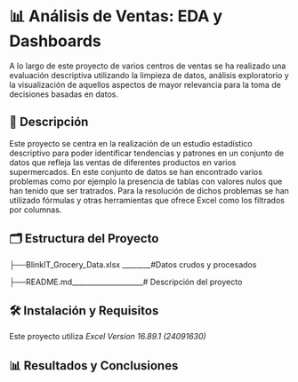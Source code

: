 # 📊 Análisis de Ventas: EDA y Dashboards

A lo largo de este proyecto de varios centros de ventas se ha realizado una evaluación descriptiva utilizando la limpieza de datos, análisis exploratorio y la visualización de aquellos aspectos de mayor relevancia para la toma de decisiones basadas en datos.
## 📖 Descripción

Este proyecto se centra en la realización de un estudio estadístico 
descriptivo para poder identificar tendencias y patrones en un conjunto de datos que refleja las ventas de diferentes productos en varios supermercados. 
En este conjunto de datos se han encontrado varios problemas como por ejemplo la presencia de tablas con valores nulos que han tenido que ser tratrados.
Para la resolución de dichos problemas se han utilizado fórmulas y otras herramientas que ofrece Excel como los filtrados por columnas.

## 🗂️ Estructura del Proyecto

├──BlinkIT_Grocery_Data.xlsx ________#Datos crudos y procesados

├──README.md____________________# Descripción del proyecto



## 🛠️ Instalación y Requisitos
Este proyecto utiliza *Excel Version 16.89.1 (24091630)*

## 📊 Resultados y Conclusiones

